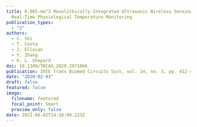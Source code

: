 ```yaml
---
title: 0.065-mm^3 Monolithically-Integrated Ultrasonic Wireless Sensing Mote for
  Real-Time Physiological Temperature Monitoring
publication_types:
  - "2"
authors:
  - C. Shi
  - T. Costa
  - J. Elloian
  - Y. Zhang
  - K. L. Shepard
doi: 10.1109/TBCAS.2020.2971066
publication: IEEE Trans Biomed Circuits Syst, vol. 14, no. 3, pp. 412-424, Jun 2020
date: "2020-02-03"
draft: false
featured: false
image:
  filename: featured
  focal_point: Smart
  preview_only: false
date: 2021-06-02T14:28:09.223Z
---
```

